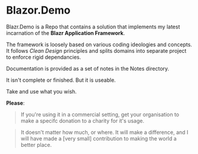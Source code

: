 # Blazor.Demo

Blazr.Demo is a Repo that contains a solution that implements my latest incarnation of the **Blazr Application Framework**.

The framework is loosely based on various coding ideologies and concepts.  It follows *Clean Design* principles and splits domains into separate project to enforce rigid dependancies.

Documentation is provided as a set of notes in the Notes directory.

It isn't complete or finished.  But it is useable.

Take and use what you wish.

**Please**:  

> If you're using it in a commercial setting, get your organisation to make a specifc donation to a charity for it's usage.

> It doesn't matter how much, or where.  It will make a difference, and I will have made a [very small] contribution to making the world a better place.
